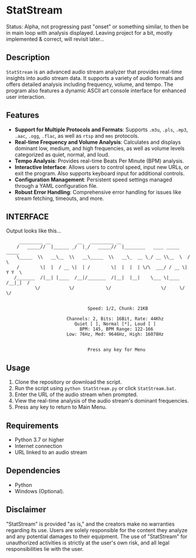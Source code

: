 # StatStream
Status: Alpha, not progressing past "onset" or something similar, to then be in main loop with analysis displayed. Leaving project for a bit, mostly implemented & correct, will revisit later...

## Description
`StatStream` is an advanced audio stream analyzer that provides real-time insights into audio stream data. It supports a variety of audio formats and offers detailed analysis including frequency, volume, and tempo. The program also features a dynamic ASCII art console interface for enhanced user interaction.

## Features
- **Support for Multiple Protocols and Formats**: Supports `.m3u`, `.pls`, `.mp3`, `.aac`, `.ogg`, `.flac`, as well as `rtsp` and `mms` protocols.
- **Real-time Frequency and Volume Analysis**: Calculates and displays dominant low, medium, and high frequencies, as well as volume levels categorized as quiet, normal, and loud.
- **Tempo Analysis**: Provides real-time Beats Per Minute (BPM) analysis.
- **Interactive Interface**: Allows users to control speed, input new URLs, or exit the program. Also supports keyboard input for additional controls.
- **Configuration Management**: Persistent speed settings managed through a YAML configuration file.
- **Robust Error Handling**: Comprehensive error handling for issues like stream fetching, timeouts, and more.


## INTERFACE
Output looks like this...

```
     _________ __          __   _________ __                                 
    /   _____//  |______ _/  |_/   _____//  |________   ____ _____    _____  
    \_____  \\   __\__  \\   __\_____  \\   __\_  __ \_/ __ \\__  \  /     \ 
    /        \|  |  / __ \|  | /        \|  |  |  | \/\  ___/ / __ \|  Y Y  \
   /_______  /|__| |____  /__|/_______  /|__|  |__|    \___ \|____  /__|_|  /
           \/           \/            \/                   \/     \/      \/ 


                               Speed: 1/2, Chunk: 21KB

                       Channels: 2, Bits: 16Bit, Rate: 44Khz
                          Quiet [ ], Normal [*], Loud [ ]
                            BPM: 145, BPM Range: 122-166
                       Low: 76Hz, Med: 9646Hz, High: 16078Hz


                               Press any key for Menu

```


## Usage
1. Clone the repository or download the script.
2. Run the script using `python StatStream.py` or click `StatStream.bat`.
3. Enter the URL of the audio stream when prompted.
4. View the real-time analysis of the audio stream's dominant frequencies.
5. Press any key to return to Main Menu.


## Requirements
- Python 3.7 or higher
- Internet connection
- URL linked to an audio stream

## Dependencies
- Python
- Windows (Optional).

## Disclaimer
"StatStream" is provided "as is," and the creators make no warranties regarding its use. Users are solely responsible for the content they analyze and any potential damages to their equipment. The use of "StatStream" for unauthorized activities is strictly at the user's own risk, and all legal responsibilities lie with the user.

